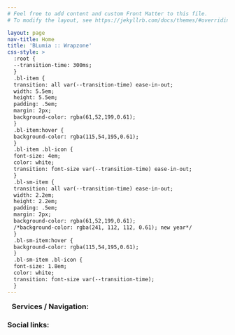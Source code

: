 ```yaml
---
# Feel free to add content and custom Front Matter to this file.
# To modify the layout, see https://jekyllrb.com/docs/themes/#overriding-theme-defaults

layout: page
nav-title: Home
title: 'BLumia :: Wrapzone'
css-style: >
  :root {
  --transition-time: 300ms;
  }
  .bl-item {
  transition: all var(--transition-time) ease-in-out;
  width: 5.5em;
  height: 5.5em;
  padding: .5em;
  margin: 2px;
  background-color: rgba(61,52,199,0.61);
  }
  .bl-item:hover {
  background-color: rgba(115,54,195,0.61);
  }
  .bl-item .bl-icon {
  font-size: 4em;
  color: white;
  transition: font-size var(--transition-time) ease-in-out;
  }
  .bl-sm-item {
  transition: all var(--transition-time) ease-in-out;
  width: 2.2em;
  height: 2.2em;
  padding: .5em;
  margin: 2px;
  background-color: rgba(61,52,199,0.61);
  /*background-color: rgba(241, 112, 112, 0.61); new year*/
  }
  .bl-sm-item:hover {
  background-color: rgba(115,54,195,0.61);
  }
  .bl-sm-item .bl-icon {
  font-size: 1.8em;
  color: white;
  transition: font-size var(--transition-time);
  }
---
```


<h3 class="nobb" style="margin:0 10px;">Services / Navigation:</h3>

<div class="flex row item-align-center h25p">
	<div onmouseover="updateSubTitle('Cnblogs')" class="bl-item flex item-justify-center">
		<a href="https://www.cnblogs.com/blumia/">
			<i class="bl-icon i i-cnblogs"></i>
		</a>
	</div>
	<div onmouseover="updateSubTitle('Recommends')" class="bl-item flex item-justify-center">
		<a href="https://blumia.pythonanywhere.com/">
			<i class="bl-icon i i-good"></i>
		</a>
	</div>
	<!--div onmouseover="updateSubTitle('Online Judge for ACM/ICPC')" class="bl-item flex item-justify-center">
		<a href="https://oj.blumia.cn/">
			<i class="bl-icon i i-code-braces"></i>
		</a>
	</div-->
	<div onmouseover="updateSubTitle('TouHou Player')" class="bl-item flex item-justify-center">
		<a href="https://bearkidsteam.github.io/thplayer/">
			<i class="bl-icon i i-thplayer"></i>
		</a>
	</div>
	<div onmouseover="updateSubTitle('Pineapple Pictures - Image Viewer')" class="bl-item flex item-justify-center">
		<a href="https://github.com/BLumia/pineapple-pictures">
			<i class="bl-icon i i-pic"></i>
		</a>
	</div>
	<div onmouseover="updateSubTitle('Pineapple Metronome - Metronome application for mobile')" class="bl-item flex item-justify-center">
		<a href="https://play.google.com/store/apps/details?id=net.blumia.pineapple.metronome">
			<i class="bl-icon i i-metronome"></i>
		</a>
	</div>
	<div onmouseover="updateSubTitle('Pineapple Lock Screen - Turn off screen without using the physical power button')" class="bl-item flex item-justify-center">
		<a href="https://play.google.com/store/apps/details?id=net.blumia.pineapple.lockscreen">
			<i class="bl-icon i i-lock"></i>
		</a>
	</div>
	<div onmouseover="updateSubTitle('The Witness Solver')" class="bl-item flex item-justify-center">
		<a href="https://www.blumia.net/TheWitnessSolver/">
			<i class="bl-icon i i-puzzle"></i>
		</a>
	</div>
</div>

<h3 class="nobb" style="margin-bottom:0;">Social links:</h3>

<div class="flex row item-align-center h25p">
	<div onmouseover="updateSubTitle('Twitter')" class="bl-sm-item flex item-justify-center">
		<a href="https://twitter.com/BLumiaW">
			<i class="bl-icon i i-twitter"></i>
		</a>
	</div>
	<div onmouseover="updateSubTitle('<a href=\'./sbeam.html\' class=\'nobb\'>sbeam</a>')" class="bl-sm-item flex item-justify-center">
		<a href="https://steamcommunity.com/id/BLumia/">
			<i class="bl-icon i i-steam"></i>
		</a>
	</div>
	<div onmouseover="updateSubTitle('GayHub')" class="bl-sm-item flex item-justify-center">
		<a href="https://github.com/blumia/">
			<i class="bl-icon i i-github"></i>
		</a>
	</div>
	<div onmouseover="updateSubTitle('Bandcamp')" class="bl-sm-item flex item-justify-center">
		<a href="https://blumia.bandcamp.com/">
			<i class="bl-icon i i-bandcamp"></i>
		</a>
	</div>
	<div onmouseover="updateSubTitle('Netease Musician')" class="bl-sm-item flex item-justify-center">
		<a href="https://music.163.com/artist/album?id=12194546">
			<i class="bl-icon i i-netease-music"></i>
		</a>
	</div>
</div>
<script>
var timerFunction = setTimeout("updateSubTitle()",3000);
function updateSubTitle(text) {
	if (text == document.getElementsByClassName('sub-title')[0].innerHTML) 
		return;
	window.clearTimeout(timerFunction);
	//console.log(text);
	document.getElementsByClassName('sub-title')[0].innerHTML=text == undefined ? "hOi !!" : text;
	timerFunction = setTimeout("updateSubTitle()",3000);

}
</script>
